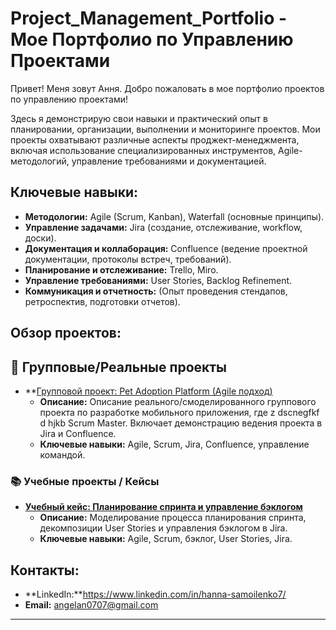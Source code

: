 # Project_Management_Portfolio - Мое Портфолио по Управлению Проектами

Привет! Меня зовут Ання. Добро пожаловать в мое портфолио проектов по управлению проектами!

Здесь я демонстрирую свои навыки и практический опыт в планировании, организации, выполнении и мониторинге проектов. Мои проекты охватывают различные аспекты проджект-менеджмента, включая использование специализированных инструментов, Agile-методологий, управление требованиями и документацией.

## Ключевые навыки:

* **Методологии:** Agile (Scrum, Kanban), Waterfall (основные принципы).
* **Управление задачами:** Jira (создание, отслеживание, workflow, доски).
* **Документация и коллаборация:** Confluence (ведение проектной документации, протоколы встреч, требований).
* **Планирование и отслеживание:**  Trello, Miro.
* **Управление требованиями:** User Stories, Backlog Refinement.
* **Коммуникация и отчетность:** (Опыт проведения стендапов, ретроспектив, подготовки отчетов).


## Обзор проектов:

## 👥 Групповые/Реальные проекты 
* **[Групповой проект: Pet Adoption Platform (Agile подход)](https://github.com/AngelAn0707/Project_Management_Portfolio/tree/main/Group_Project_Pet_Adoption_Platform)
    * **Описание:** Описание реального/смоделированного группового проекта по разработке мобильного приложения, где z dscnegfkf d hjkb Scrum Master. Включает демонстрацию ведения проекта в Jira и Confluence.
    * **Ключевые навыки:** Agile, Scrum, Jira, Confluence, управление командой.
 

### 📚 Учебные проекты / Кейсы
* **[Учебный кейс: Планирование спринта и управление бэклогом](Sprint_Planning_Case/README.md)**
    * **Описание:** Моделирование процесса планирования спринта, декомпозиции User Stories и управления бэклогом в Jira.
    * **Ключевые навыки:** Agile, Scrum, бэклог, User Stories, Jira.
## Контакты:

* **LinkedIn:**https://www.linkedin.com/in/hanna-samoilenko7/
* **Email:** angelan0707@gmail.com

---
